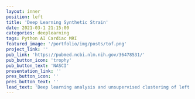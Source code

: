 ```yaml
---
layout: inner
position: left
title: 'Deep Learning Synthetic Strain'
date: 2021-03-1 21:15:00
categories: deeplearning
tags: Python AI Cardiac MRI
featured_image: '/portfolio/img/posts/tof.png'
project_link: ''
pub_link: 'https://pubmed.ncbi.nlm.nih.gov/36478531/'
pub_button_icon: 'trophy'
pub_button_text: 'NASCI'
presentation_link: ''
pres_button_icon: ''
pres_button_text: ''
lead_text: 'Deep learning analysis and unsupervised clustering of left ventricular mechanics in tetralogy of Fallot.'
---
```

